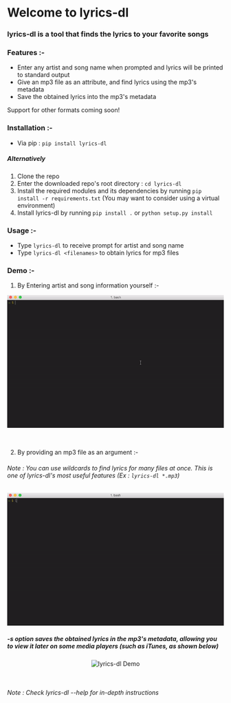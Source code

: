 # Welcome to lyrics-dl

### lyrics-dl is a tool that finds the lyrics to your favorite songs

### Features :-
* Enter any artist and song name when prompted and lyrics will be printed to standard output
* Give an mp3 file as an attribute, and find lyrics using the mp3's metadata
* Save the obtained lyrics into the mp3's metadata

Support for other formats coming soon!
### Installation :-
* Via pip : `pip install lyrics-dl`

##### Alternatively
1. Clone the repo
2. Enter the downloaded repo's root directory : `cd lyrics-dl`
3. Install the required modules and its dependencies by running `pip install -r requirements.txt` (You may want to consider using a virtual environment)
4. Install lyrics-dl by running `pip install .` or `python setup.py install`

### Usage :-
* Type `lyrics-dl` to receive prompt for artist and song name
* Type `lyrics-dl <filenames>` to obtain lyrics for mp3 files

### Demo :-
1. By Entering artist and song information yourself :-
<p align='center'>
<img src='Assets/lyrics-dl-demo.gif' alt='lyrics-dl Demo'>
</p>
<br>

2. By providing an mp3 file as an argument :-
###### Note : You can use wildcards to find lyrics for many files at once. This is one of lyrics-dl's most useful features (Ex : `lyrics-dl *.mp3`)
<p align='center'>
<img src='Assets/lyrics-dl-demo2.gif' alt='lyrics-dl Demo'>
</p>

##### -s option saves the obtained lyrics in the mp3's metadata, allowing you to view it later on some media players (such as iTunes, as shown below)

<p align='center'>
<img src='Assets/lyrics-dl-itunesdemo.gif' alt='lyrics-dl Demo'>
</p>
<br>

###### Note : Check lyrics-dl --help for in-depth instructions
